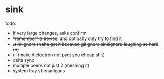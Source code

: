 # sink
todo: 
- if very large changes, asks confirm
- ~~"remember" a device~~, and optinally only try to find it
- ~~.sinkignore (haha get it because gitignore sinkignore laughing so hard rn)~~
- ui (make it electron not pyqt you cheap shit)
- delta sync
- multiple peers not just 2 (meshing it)
- system tray shenanigans 
